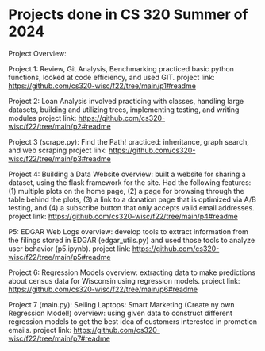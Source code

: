 # Projects done in CS 320 Summer of 2024 

Project Overview:

Project 1: Review, Git Analysis, Benchmarking practiced basic python functions, looked at code efficiency, and used GIT. project link: https://github.com/cs320-wisc/f22/tree/main/p1#readme

Project 2: Loan Analysis involved practicing with classes, handling large datasets, building and utilizing trees, implementing testing, and writing modules project link: https://github.com/cs320-wisc/f22/tree/main/p2#readme

Project 3 (scrape.py): Find the Path! practiced: inheritance, graph search, and web scraping project link: https://github.com/cs320-wisc/f22/tree/main/p3#readme

Project 4: Building a Data Website overview: built a website for sharing a dataset, using the flask framework for the site. Had the following features: (1) multiple plots on the home page, (2) a page for browsing through the table behind the plots, (3) a link to a donation page that is optimized via A/B testing, and (4) a subscribe button that only accepts valid email addresses. project link: https://github.com/cs320-wisc/f22/tree/main/p4#readme

P5: EDGAR Web Logs overview: develop tools to extract information from the filings stored in EDGAR (edgar_utils.py) and used those tools to analyze user behavior (p5.ipynb). project link: https://github.com/cs320-wisc/f22/tree/main/p5#readme

Project 6: Regression Models overview: extracting data to make predictions about census data for Wisconsin using regression models. project link: https://github.com/cs320-wisc/f22/tree/main/p6#readme

Project 7 (main.py): Selling Laptops: Smart Marketing (Create ny own Regression Model!) overview: using given data to construct different regression models to get the best idea of customers interested in promotion emails. project link: https://github.com/cs320-wisc/f22/tree/main/p7#readme
